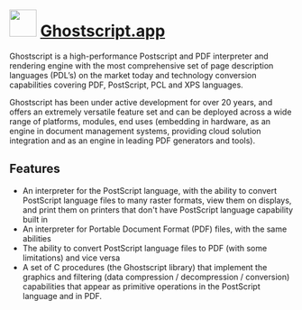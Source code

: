 # <img src="https://cdn.jsdelivr.net/gh/chocolatey-community/chocolatey-packages@edba4a5849ff756e767cba86641bea97ff5721fe/icons/ghostscript.svg" width="48" height="48"/> [Ghostscript.app](https://chocolatey.org/packages/Ghostscript.app)

Ghostscript is a high-performance Postscript and PDF interpreter and rendering engine with the most comprehensive set of page description languages (PDL’s) on the market today and technology conversion capabilities covering PDF, PostScript, PCL and XPS languages.

Ghostscript has been under active development for over 20 years, and offers an extremely versatile feature set and can be deployed across a wide range of platforms, modules, end uses (embedding in hardware, as an engine in document management systems, providing cloud solution integration and as an engine in leading PDF generators and tools).


## Features

* An interpreter for the PostScript language, with the ability to convert PostScript language files to many raster formats, view them on displays, and print them on printers that don't have PostScript language capability built in
* An interpreter for Portable Document Format (PDF) files, with the same abilities
* The ability to convert PostScript language files to PDF (with some limitations) and vice versa
* A set of C procedures (the Ghostscript library) that implement the graphics and filtering (data compression / decompression / conversion) capabilities that appear as primitive operations in the PostScript language and in PDF.

